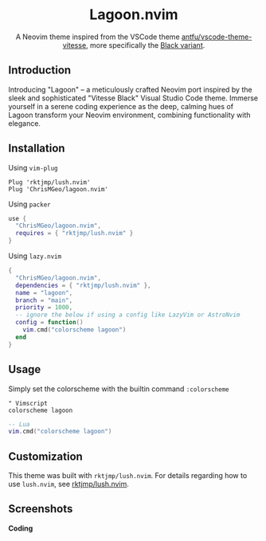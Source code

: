 <div align="center">

# Lagoon.nvim

A Neovim theme inspired from the VSCode theme [antfu/vscode-theme-vitesse](https://github.com/antfu/vscode-theme-vitesse), more specifically the [Black variant](https://github.com/antfu/vscode-theme-vitesse/blob/main/themes/vitesse-black.json).

<!-- <img width="1774" alt="Screen Shot 2022-07-07 at 13 51 44" src="https://user-images.githubusercontent.com/11582667/177871063-15dc3f88-8d2c-4c2f-8a92-65da8baad3e2.png"> -->

</div>

## Introduction

Introducing "Lagoon" – a meticulously crafted Neovim port inspired by the sleek
and sophisticated "Vitesse Black" Visual Studio Code theme. Immerse yourself in
a serene coding experience as the deep, calming hues of Lagoon transform your
Neovim environment, combining functionality with elegance.
## Installation

Using `vim-plug`

```vim
Plug 'rktjmp/lush.nvim'
Plug 'ChrisMGeo/lagoon.nvim'
```

Using `packer`

```lua
use {
  "ChrisMGeo/lagoon.nvim",
  requires = { "rktjmp/lush.nvim" }
}
```

Using `lazy.nvim`

```lua
{
  "ChrisMGeo/lagoon.nvim",
  dependencies = { "rktjmp/lush.nvim" },
  name = "lagoon",
  branch = "main",
  priority = 1000,
  -- ignore the below if using a config like LazyVim or AstroNvim
  config = function()
    vim.cmd("colorscheme lagoon")
  end
}
```

## Usage

Simply set the colorscheme with the builtin command `:colorscheme`

```vim
" Vimscript
colorscheme lagoon
```

```lua
-- Lua
vim.cmd("colorscheme lagoon")
```

## Customization

This theme was built with `rktjmp/lush.nvim`. For details regarding how to use `lush.nvim`, see
[rktjmp/lush.nvim](https://github.com/rktjmp/lush.nvim).

## Screenshots

**Coding**
<!-- <img width="1774" alt="Screen Shot 2022-07-07 at 14 03 54" src="https://user-images.githubusercontent.com/11582667/177871081-7e1e84b5-0456-491e-b3fc-2938eb4a1181.png"> -->

<!-- **Fold preview (nvim-ufo)** -->
<!-- <img width="1864" alt="image" src="https://user-images.githubusercontent.com/11582667/186334727-5cda9c44-9a00-456d-bbef-f488001f8f26.png"> -->

